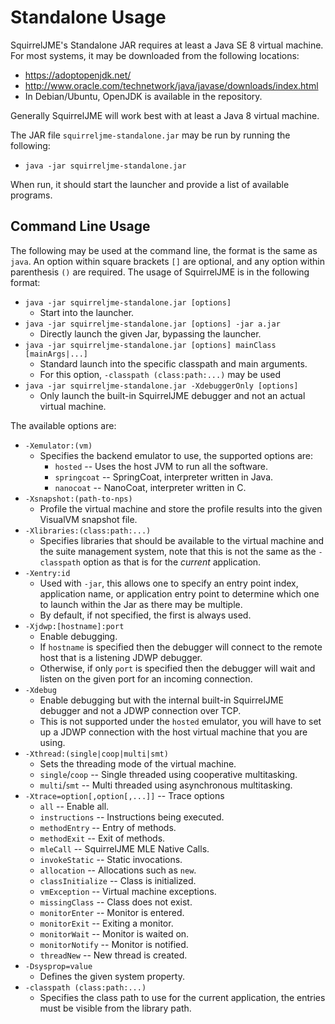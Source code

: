 # Standalone Usage

SquirrelJME's Standalone JAR requires at least a Java SE 8 virtual
machine. For most systems, it may be downloaded from the following locations:

 * <https://adoptopenjdk.net/>
 * <http://www.oracle.com/technetwork/java/javase/downloads/index.html>
 * In Debian/Ubuntu, OpenJDK is available in the repository.

Generally SquirrelJME will work best with at least a Java 8 virtual machine.

The JAR file `squirreljme-standalone.jar` may be run by running the following:

 * `java -jar squirreljme-standalone.jar`

When run, it should start the launcher and provide a list of available
programs.

## Command Line Usage

The following may be used at the command line, the format is the same
as `java`. An option within square brackets `[]` are optional, and
any option within parenthesis `()` are required. The usage of SquirrelJME is
in the following format:

 * `java -jar squirreljme-standalone.jar [options]`
   * Start into the launcher. 
 * `java -jar squirreljme-standalone.jar [options] -jar a.jar`
   * Directly launch the given Jar, bypassing the launcher. 
 * `java -jar squirreljme-standalone.jar [options] mainClass [mainArgs|...]`
   * Standard launch into the specific classpath and main arguments.
   * For this option, `-classpath (class:path:...)` may be used
 * `java -jar squirreljme-standalone.jar -XdebuggerOnly [options]`
   * Only launch the built-in SquirrelJME debugger and not an actual virtual
     machine.

The available options are:

 * `-Xemulator:(vm)`
   * Specifies the backend emulator to use, the supported options are:
     * `hosted` -- Uses the host JVM to run all the software.
     * `springcoat` -- SpringCoat, interpreter written in Java.
     * `nanocoat` -- NanoCoat, interpreter written in C.
 * `-Xsnapshot:(path-to-nps)`
   * Profile the virtual machine and store the profile results into the
     given VisualVM snapshot file.
 * `-Xlibraries:(class:path:...)`
   * Specifies libraries that should be available to the virtual machine
     and the suite management system, note that this is not the same as
     the `-classpath` option as that is for the _current_ application.
 * `-Xentry:id`
   * Used with `-jar`, this allows one to specify an entry point index,
     application name, or application entry point to determine which one to
     launch within the Jar as there may be multiple.
   * By default, if not specified, the first is always used.
 * `-Xjdwp:[hostname]:port`
   * Enable debugging.
   * If `hostname` is specified then the debugger will connect to the
     remote host that is a listening JDWP debugger.
   * Otherwise, if only `port` is specified then the debugger will wait and
     listen on the given port for an incoming connection.
 * `-Xdebug`
   * Enable debugging but with the internal built-in SquirrelJME debugger and
     not a JDWP connection over TCP.
   * This is not supported under the `hosted` emulator, you will have to set up
     a JDWP connection with the host virtual machine that you are using.
 * `-Xthread:(single|coop|multi|smt)`
   * Sets the threading mode of the virtual machine.
   * `single`/`coop` -- Single threaded using cooperative multitasking.
   * `multi`/`smt` -- Multi threaded using asynchronous multitasking.
 * `-Xtrace=option[,option[,...]]` -- Trace options
   * `all` -- Enable all.
   * `instructions` -- Instructions being executed.
   * `methodEntry` -- Entry of methods.
   * `methodExit` -- Exit of methods.
   * `mleCall` -- SquirrelJME MLE Native Calls.
   * `invokeStatic` -- Static invocations.
   * `allocation` -- Allocations such as `new`.
   * `classInitialize` -- Class is initialized.
   * `vmException` -- Virtual machine exceptions.
   * `missingClass` -- Class does not exist.
   * `monitorEnter` -- Monitor is entered.
   * `monitorExit` -- Exiting a monitor.
   * `monitorWait` -- Monitor is waited on.
   * `monitorNotify` -- Monitor is notified.
   * `threadNew` -- New thread is created.
 * `-Dsysprop=value`
   * Defines the given system property. 
 * `-classpath (class:path:...)`
   * Specifies the class path to use for the current application, the entries
     must be visible from the library path.
